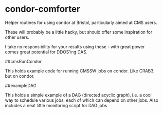 # condor-comforter
Helper routines for using condor at Bristol, particularly aimed at CMS users.

These will probably be a little hacky, but should offer some inspiration for other users.

I take no responsibility for your results using these - with great power comes great potential for DDOS'ing DAS.

##cmsRunCondor

This holds example code for running CMSSW jobs on condor. Like CRAB3, but on condor.

##exampleDAG

This holds a simple example of a DAG (directed acyclic graph), i.e. a cool way to schedule various jobs, each of which can depend on other jobs.
Also includes a neat little monitoring script for DAG jobs
